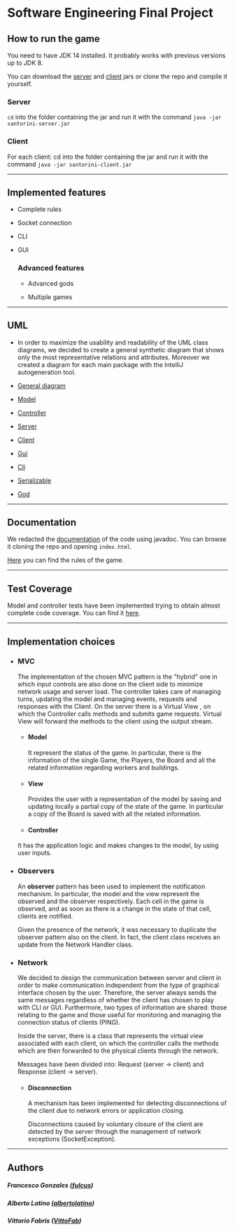 # Software Engineering Final Project


## How to run the game ##

You need to have JDK 14 installed. It probably works with previous versions up to JDK 8.

You can download the [server](https://github.com/fulcus/ing-sw-2020-gonzales-latino-fabris/raw/master/deliveries/final/jar/santorini-server.jar) and [client](https://github.com/fulcus/ing-sw-2020-gonzales-latino-fabris/raw/master/deliveries/final/jar/santorini-client.jar) jars or clone the repo and compile it yourself.

### Server

`cd` into the folder containing the jar and run it with the command `java -jar santorini-server.jar`


### Client

For each client: cd into the folder containing the jar and run it with the command `java -jar santorini-client.jar`

  

-------------------------------------------------- ----

## Implemented features ##

- Complete rules

- Socket connection

- CLI

- GUI


  ### Advanced features

  - Advanced gods

  - Multiple games

 
-------------------------------------------------- ----

## UML ##

- In order to maximize the usability and readability of the UML class diagrams, we decided to create a general synthetic diagram that shows only the most representative  relations and attributes. Moreover we created a diagram for each main package with the IntelliJ autogeneration tool. 


- <a href="https://github.com/fulcus/ing-sw-2020-gonzales-latino-fabris/blob/master/deliveries/final/uml/general.pdf"> General diagram </a>

- <a href="https://github.com/fulcus/ing-sw-2020-gonzales-latino-fabris/blob/master/deliveries/final/uml/Package%20model.png"> Model </a>

- <a href="https://github.com/fulcus/ing-sw-2020-gonzales-latino-fabris/blob/master/deliveries/final/uml/Package%20serializable.png"> Controller </a>

- <a href="https://github.com/fulcus/ing-sw-2020-gonzales-latino-fabris/blob/master/deliveries/final/uml/Package%20server.png"> Server </a>

- <a href="https://github.com/fulcus/ing-sw-2020-gonzales-latino-fabris/blob/master/deliveries/final/uml/Package%20client.png"> Client </a>

- <a href="https://github.com/fulcus/ing-sw-2020-gonzales-latino-fabris/blob/master/deliveries/final/uml/Package%20gui.png"> Gui </a>

- <a href="https://github.com/fulcus/ing-sw-2020-gonzales-latino-fabris/blob/master/deliveries/final/uml/Package%20cli.png"> Cli </a>

- <a href="https://github.com/fulcus/ing-sw-2020-gonzales-latino-fabris/blob/master/deliveries/final/uml/Package%20serializable.png"> Serializable </a>

- <a href="https://github.com/fulcus/ing-sw-2020-gonzales-latino-fabris/blob/master/deliveries/final/uml/Package%20god.png"> God </a>
  

-------------------------------------------------- ----

## Documentation ##


We redacted the [documentation](https://github.com/fulcus/ing-sw-2020-gonzales-latino-fabris/tree/master/deliveries/final/javadoc) of the code using javadoc. You can browse it cloning the repo and opening `index.html`.

[Here](https://github.com/fulcus/ing-sw-2020-gonzales-latino-fabris/blob/master/deliveries/final/rules/santorini_rules.pdf) you can find the rules of the game.

-------------------------------------------------- ----

## Test Coverage ##


Model and controller tests have been implemented trying to obtain almost complete code coverage.
You can find it [here](https://github.com/fulcus/ing-sw-2020-gonzales-latino-fabris/tree/master/deliveries/final/report).

-------------------------------------------------- ----


## Implementation choices ##

- ### MVC

  The implementation of the chosen MVC pattern is the "hybrid" one in which  input controls are also done on the client side to minimize network usage and server load. The controller takes care of managing turns, updating the model and managing events, requests and responses with the Client. On the server there is a Virtual View , on which the Controller calls methods and submits game requests. Virtual View will forward the methods to the client using the output stream.


  - #### Model

    It represent the status of the game. In particular, there is the information of the single Game, the Players, the Board and all the related information regarding workers and buildings.

 
  - #### View

    Provides the user with a representation of the model by saving and updating locally a partial copy of the state of the game. In particular a copy of the Board is saved with all the related information.


  - #### Controller

  It has the application logic and makes changes to the model, by using user inputs.


- ### Observers

  An __observer__ pattern has been used to implement the notification mechanism. In particular, the model and the view represent the observed and the observer respectively. Each cell in the game is observed, and as soon as there is a change in the state of that cell, clients are notified.


  Given the presence of the network, it was necessary to duplicate the observer pattern also on the client. In fact, the client class receives an update from the Network Handler class.

- ### Network

  We decided to design the communication between server and client in order to make communication independent from the type of graphical interface chosen by the user. Therefore, the server always sends the same messages regardless of whether the client has chosen to play with CLI or GUI. Furthermore, two types of information are shared: those relating to the game and those useful for monitoring and managing the connection status of clients (PING).
  

  Inside the server, there is a class that represents the virtual view associated with each client, on which the controller calls the methods which are then forwarded to the physical clients through the network.

  Messages have been divided into: Request (server -> client) and Response (client -> server).


  - #### Disconnection  

    A mechanism has been implemented for detecting disconnections of the client due to network errors or application closing.

    Disconnections caused by voluntary closure of the client are detected by the server through the management of network exceptions (SocketException).


------------------------------------------------------

## Authors ##


##### Francesco Gonzales ([fulcus](https://github.com/fulcus))

##### Alberto Latino ([albertolatino](https://github.com/albertolatino))

##### Vittorio Fabris ([VittoFab](https://github.com/VittoFab))
